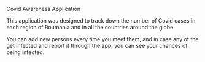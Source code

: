 Covid Awareness Application

This application was designed to track down the number of Covid cases in each region of Roumania and in all the countries around the globe.

You can add new persons every time you meet them, and in case any of the get infected and report it through the app, you can see your chances of being infected.
